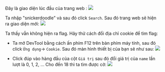 Đây là giao diện lúc đầu của trang web :
![](https://media.discordapp.net/attachments/1098605833371267172/1098605874412535848/image.png?width=760&height=427)
 
 Ta nhập "snickerdoodle" và sau đó click `Search`. Sau đó trang web sẽ hiện ra giao diện mới: 
![](https://media.discordapp.net/attachments/1098605833371267172/1098610968864497684/image.png?width=760&height=427)

Ta thấy vẫn không hiện ra flag. Hãy thử cách đổi địa chỉ cookie để tìm flag:
- Ta mở DevTool bằng cách ấn phím F12 trên bàn phím máy tính, sau đó click `Ứng dụng`-> `Cookie`. Sau đó màn hình thiết bị của bạn sẽ như sau:
![](https://media.discordapp.net/attachments/1098605833371267172/1098615924279488552/image.png?width=760&height=427)

- Click đúp vào hàng đầu của cột `Giá trị` sau đó đổi giá trị của `name` lần lượt là 0, 1, 2, ... Cho đến 18 thì ta tìm được cờ: 
![](https://media.discordapp.net/attachments/1098605833371267172/1098634476977930280/image.png?width=760&height=427)

